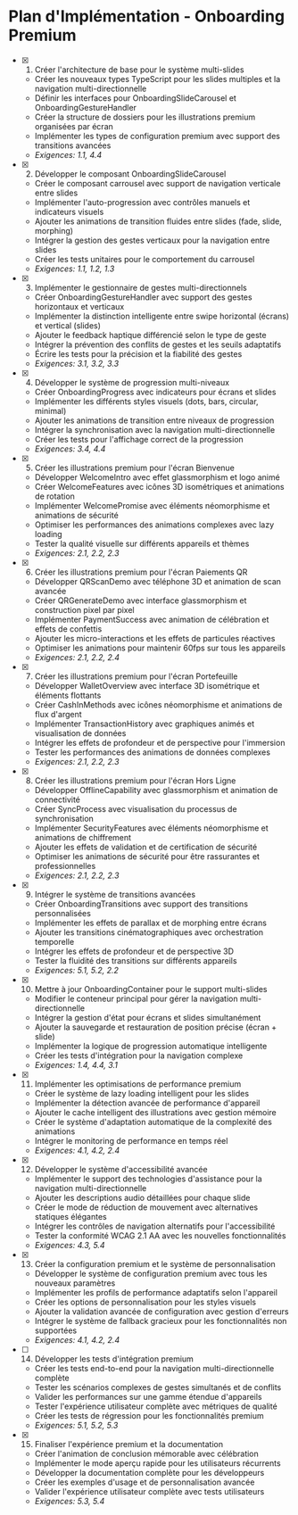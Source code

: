 # Plan d'Implémentation - Onboarding Premium

- [x] 1. Créer l'architecture de base pour le système multi-slides









  - Créer les nouveaux types TypeScript pour les slides multiples et la navigation multi-directionnelle
  - Définir les interfaces pour OnboardingSlideCarousel et OnboardingGestureHandler
  - Créer la structure de dossiers pour les illustrations premium organisées par écran
  - Implémenter les types de configuration premium avec support des transitions avancées
  - _Exigences: 1.1, 4.4_

- [x] 2. Développer le composant OnboardingSlideCarousel










  - Créer le composant carrousel avec support de navigation verticale entre slides
  - Implémenter l'auto-progression avec contrôles manuels et indicateurs visuels
  - Ajouter les animations de transition fluides entre slides (fade, slide, morphing)
  - Intégrer la gestion des gestes verticaux pour la navigation entre slides
  - Créer les tests unitaires pour le comportement du carrousel
  - _Exigences: 1.1, 1.2, 1.3_

- [x] 3. Implémenter le gestionnaire de gestes multi-directionnels
























  - Créer OnboardingGestureHandler avec support des gestes horizontaux et verticaux
  - Implémenter la distinction intelligente entre swipe horizontal (écrans) et vertical (slides)
  - Ajouter le feedback haptique différencié selon le type de geste
  - Intégrer la prévention des conflits de gestes et les seuils adaptatifs
  - Écrire les tests pour la précision et la fiabilité des gestes
  - _Exigences: 3.1, 3.2, 3.3_

- [x] 4. Développer le système de progression multi-niveaux


























  - Créer OnboardingProgress avec indicateurs pour écrans et slides
  - Implémenter les différents styles visuels (dots, bars, circular, minimal)
  - Ajouter les animations de transition entre niveaux de progression
  - Intégrer la synchronisation avec la navigation multi-directionnelle
  - Créer les tests pour l'affichage correct de la progression
  - _Exigences: 3.4, 4.4_

- [x] 5. Créer les illustrations premium pour l'écran Bienvenue














  - Développer WelcomeIntro avec effet glassmorphism et logo animé
  - Créer WelcomeFeatures avec icônes 3D isométriques et animations de rotation
  - Implémenter WelcomePromise avec éléments néomorphisme et animations de sécurité
  - Optimiser les performances des animations complexes avec lazy loading
  - Tester la qualité visuelle sur différents appareils et thèmes
  - _Exigences: 2.1, 2.2, 2.3_

- [x] 6. Créer les illustrations premium pour l'écran Paiements QR







  - Développer QRScanDemo avec téléphone 3D et animation de scan avancée
  - Créer QRGenerateDemo avec interface glassmorphism et construction pixel par pixel
  - Implémenter PaymentSuccess avec animation de célébration et effets de confettis
  - Ajouter les micro-interactions et les effets de particules réactives
  - Optimiser les animations pour maintenir 60fps sur tous les appareils
  - _Exigences: 2.1, 2.2, 2.4_

- [x] 7. Créer les illustrations premium pour l'écran Portefeuille
  - Développer WalletOverview avec interface 3D isométrique et éléments flottants
  - Créer CashInMethods avec icônes néomorphisme et animations de flux d'argent
  - Implémenter TransactionHistory avec graphiques animés et visualisation de données
  - Intégrer les effets de profondeur et de perspective pour l'immersion
  - Tester les performances des animations de données complexes
  - _Exigences: 2.1, 2.2, 2.3_

- [x] 8. Créer les illustrations premium pour l'écran Hors Ligne
  - Développer OfflineCapability avec glassmorphism et animation de connectivité
  - Créer SyncProcess avec visualisation du processus de synchronisation
  - Implémenter SecurityFeatures avec éléments néomorphisme et animations de chiffrement
  - Ajouter les effets de validation et de certification de sécurité
  - Optimiser les animations de sécurité pour être rassurantes et professionnelles
  - _Exigences: 2.1, 2.2, 2.3_

- [x] 9. Intégrer le système de transitions avancées
  - Créer OnboardingTransitions avec support des transitions personnalisées
  - Implémenter les effets de parallax et de morphing entre écrans
  - Ajouter les transitions cinématographiques avec orchestration temporelle
  - Intégrer les effets de profondeur et de perspective 3D
  - Tester la fluidité des transitions sur différents appareils
  - _Exigences: 5.1, 5.2, 2.2_

- [x] 10. Mettre à jour OnboardingContainer pour le support multi-slides
  - Modifier le conteneur principal pour gérer la navigation multi-directionnelle
  - Intégrer la gestion d'état pour écrans et slides simultanément
  - Ajouter la sauvegarde et restauration de position précise (écran + slide)
  - Implémenter la logique de progression automatique intelligente
  - Créer les tests d'intégration pour la navigation complexe
  - _Exigences: 1.4, 4.4, 3.1_

- [x] 11. Implémenter les optimisations de performance premium
  - Créer le système de lazy loading intelligent pour les slides
  - Implémenter la détection avancée de performance d'appareil
  - Ajouter le cache intelligent des illustrations avec gestion mémoire
  - Créer le système d'adaptation automatique de la complexité des animations
  - Intégrer le monitoring de performance en temps réel
  - _Exigences: 4.1, 4.2, 2.4_

- [x] 12. Développer le système d'accessibilité avancée
  - Implémenter le support des technologies d'assistance pour la navigation multi-directionnelle
  - Ajouter les descriptions audio détaillées pour chaque slide
  - Créer le mode de réduction de mouvement avec alternatives statiques élégantes
  - Intégrer les contrôles de navigation alternatifs pour l'accessibilité
  - Tester la conformité WCAG 2.1 AA avec les nouvelles fonctionnalités
  - _Exigences: 4.3, 5.4_

- [x] 13. Créer la configuration premium et le système de personnalisation
  - Développer le système de configuration premium avec tous les nouveaux paramètres
  - Implémenter les profils de performance adaptatifs selon l'appareil
  - Créer les options de personnalisation pour les styles visuels
  - Ajouter la validation avancée de configuration avec gestion d'erreurs
  - Intégrer le système de fallback gracieux pour les fonctionnalités non supportées
  - _Exigences: 4.1, 4.2, 2.4_

- [ ] 14. Développer les tests d'intégration premium
  - Créer les tests end-to-end pour la navigation multi-directionnelle complète
  - Tester les scénarios complexes de gestes simultanés et de conflits
  - Valider les performances sur une gamme étendue d'appareils
  - Tester l'expérience utilisateur complète avec métriques de qualité
  - Créer les tests de régression pour les fonctionnalités premium
  - _Exigences: 5.1, 5.2, 5.3_

- [x] 15. Finaliser l'expérience premium et la documentation
  - Créer l'animation de conclusion mémorable avec célébration
  - Implémenter le mode aperçu rapide pour les utilisateurs récurrents
  - Développer la documentation complète pour les développeurs
  - Créer les exemples d'usage et de personnalisation avancée
  - Valider l'expérience utilisateur complète avec tests utilisateurs
  - _Exigences: 5.3, 5.4_